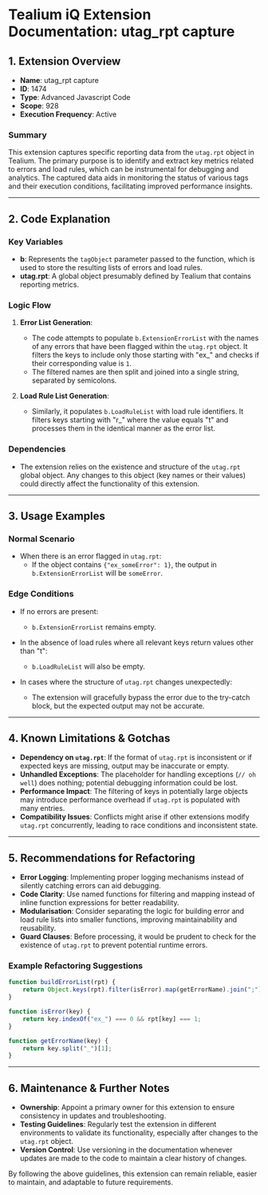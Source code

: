 # Tealium iQ Extension Documentation: utag_rpt capture

## 1. Extension Overview

- **Name**: utag_rpt capture
- **ID**: 1474
- **Type**: Advanced Javascript Code
- **Scope**: 928
- **Execution Frequency**: Active

### Summary
This extension captures specific reporting data from the `utag.rpt` object in Tealium. The primary purpose is to identify and extract key metrics related to errors and load rules, which can be instrumental for debugging and analytics. The captured data aids in monitoring the status of various tags and their execution conditions, facilitating improved performance insights.

---

## 2. Code Explanation

### Key Variables
- **b**: Represents the `tagObject` parameter passed to the function, which is used to store the resulting lists of errors and load rules.
- **utag.rpt**: A global object presumably defined by Tealium that contains reporting metrics.

### Logic Flow
1. **Error List Generation**:
   - The code attempts to populate `b.ExtensionErrorList` with the names of any errors that have been flagged within the `utag.rpt` object. It filters the keys to include only those starting with "ex_" and checks if their corresponding value is `1`.
   - The filtered names are then split and joined into a single string, separated by semicolons.

2. **Load Rule List Generation**:
   - Similarly, it populates `b.LoadRuleList` with load rule identifiers. It filters keys starting with "r_" where the value equals "t" and processes them in the identical manner as the error list.

### Dependencies
- The extension relies on the existence and structure of the `utag.rpt` global object. Any changes to this object (key names or their values) could directly affect the functionality of this extension.

---

## 3. Usage Examples

### Normal Scenario
- When there is an error flagged in `utag.rpt`:
  - If the object contains `{"ex_someError": 1}`, the output in `b.ExtensionErrorList` will be `someError`.

### Edge Conditions
- If no errors are present:
  - `b.ExtensionErrorList` remains empty.
  
- In the absence of load rules where all relevant keys return values other than "t":
  - `b.LoadRuleList` will also be empty.

- In cases where the structure of `utag.rpt` changes unexpectedly:
  - The extension will gracefully bypass the error due to the try-catch block, but the expected output may not be accurate.

---

## 4. Known Limitations & Gotchas

- **Dependency on `utag.rpt`**: If the format of `utag.rpt` is inconsistent or if expected keys are missing, output may be inaccurate or empty.
- **Unhandled Exceptions**: The placeholder for handling exceptions (`// oh well`) does nothing; potential debugging information could be lost.
- **Performance Impact**: The filtering of keys in potentially large objects may introduce performance overhead if `utag.rpt` is populated with many entries.
- **Compatibility Issues**: Conflicts might arise if other extensions modify `utag.rpt` concurrently, leading to race conditions and inconsistent state.

---

## 5. Recommendations for Refactoring

- **Error Logging**: Implementing proper logging mechanisms instead of silently catching errors can aid debugging.
- **Code Clarity**: Use named functions for filtering and mapping instead of inline function expressions for better readability.
- **Modularisation**: Consider separating the logic for building error and load rule lists into smaller functions, improving maintainability and reusability.
- **Guard Clauses**: Before processing, it would be prudent to check for the existence of `utag.rpt` to prevent potential runtime errors.

### Example Refactoring Suggestions
```javascript
function buildErrorList(rpt) {
    return Object.keys(rpt).filter(isError).map(getErrorName).join(";");
}

function isError(key) {
    return key.indexOf("ex_") === 0 && rpt[key] === 1;
}

function getErrorName(key) {
    return key.split("_")[1];
}
```

---

## 6. Maintenance & Further Notes

- **Ownership**: Appoint a primary owner for this extension to ensure consistency in updates and troubleshooting.
- **Testing Guidelines**: Regularly test the extension in different environments to validate its functionality, especially after changes to the `utag.rpt` object.
- **Version Control**: Use versioning in the documentation whenever updates are made to the code to maintain a clear history of changes.

By following the above guidelines, this extension can remain reliable, easier to maintain, and adaptable to future requirements.